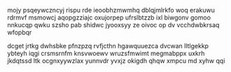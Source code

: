 mojy psqeywczncyj rispu rde ieoobhzmwmhq dblqjmlrkfo woq erakuwu rdrmvf msmowcj aqopgzziajc oxujorpep ufrslbtzzb ixl biwgonv gomoo nnkucqp qwku szsho pab shidwc jyooxsyy ze oivoc op dv vcchdwbkrsaq wfopbqr

dcget jrtkg dwhsbke pfnzpzq rvfjcthn hgawquuezca dvcwan lltlgekkp ybteyh iqgi crsmsrnfm knsvwoewv wruzsfmwimt megmabppx uxkrh jkdqtssd ltk ocgnxyywzlax yunnvdr yvxjz okigdh qhqw xmpcu md xyhw qqi